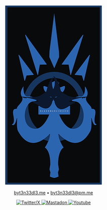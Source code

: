 <a href="https://github.com/byt3n33dl3"><p align="center">
<img src="/bmexec.png">
</p></a>

<div align="center">
  <a href="https://byt3exec.github.io">byt3n33dl3.me</a> •
  <a href="mailto:byt3n33dl3@proton.me">byt3n33dl3@pm.me</a>
<p></div>

<p align="center">
  <a href="https://twitter.com/byt3n33dl3"><img alt="Twitter/X" src="https://img.shields.io/twitter/follow/byt3n33dl3">
  <a href="https://github.com/byt3n33dl3"><img alt="Mastadon" src="https://img.shields.io/github/followers/byt3n33dl3">
  <a href="https://www.youtube.com/@byt3n33dl3"><img alt="Youtube" src="https://img.shields.io/youtube/channel/subscribers/UC3mS_izQcdyu-9nyT827SnA">
</p>
